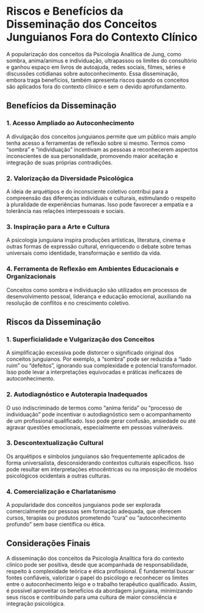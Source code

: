 
# Riscos e Benefícios da Disseminação dos Conceitos Junguianos Fora do Contexto Clínico

A popularização dos conceitos da Psicologia Analítica de Jung, como sombra, anima/animus e individuação, ultrapassou os limites do consultório e ganhou espaço em livros de autoajuda, redes sociais, filmes, séries e discussões cotidianas sobre autoconhecimento. Essa disseminação, embora traga benefícios, também apresenta riscos quando os conceitos são aplicados fora do contexto clínico e sem o devido aprofundamento.

## Benefícios da Disseminação

### 1. **Acesso Ampliado ao Autoconhecimento**
A divulgação dos conceitos junguianos permite que um público mais amplo tenha acesso a ferramentas de reflexão sobre si mesmo. Termos como “sombra” e “individuação” incentivam as pessoas a reconhecerem aspectos inconscientes de sua personalidade, promovendo maior aceitação e integração de suas próprias contradições.

### 2. **Valorização da Diversidade Psicológica**
A ideia de arquétipos e do inconsciente coletivo contribui para a compreensão das diferenças individuais e culturais, estimulando o respeito à pluralidade de experiências humanas. Isso pode favorecer a empatia e a tolerância nas relações interpessoais e sociais.

### 3. **Inspiração para a Arte e Cultura**
A psicologia junguiana inspira produções artísticas, literatura, cinema e outras formas de expressão cultural, enriquecendo o debate sobre temas universais como identidade, transformação e sentido da vida.

### 4. **Ferramenta de Reflexão em Ambientes Educacionais e Organizacionais**
Conceitos como sombra e individuação são utilizados em processos de desenvolvimento pessoal, liderança e educação emocional, auxiliando na resolução de conflitos e no crescimento coletivo.

## Riscos da Disseminação

### 1. **Superficialidade e Vulgarização dos Conceitos**
A simplificação excessiva pode distorcer o significado original dos conceitos junguianos. Por exemplo, a “sombra” pode ser reduzida a “lado ruim” ou “defeitos”, ignorando sua complexidade e potencial transformador. Isso pode levar a interpretações equivocadas e práticas ineficazes de autoconhecimento.

### 2. **Autodiagnóstico e Autoterapia Inadequados**
O uso indiscriminado de termos como “anima ferida” ou “processo de individuação” pode incentivar o autodiagnóstico sem o acompanhamento de um profissional qualificado. Isso pode gerar confusão, ansiedade ou até agravar questões emocionais, especialmente em pessoas vulneráveis.

### 3. **Descontextualização Cultural**
Os arquétipos e símbolos junguianos são frequentemente aplicados de forma universalista, desconsiderando contextos culturais específicos. Isso pode resultar em interpretações etnocêntricas ou na imposição de modelos psicológicos ocidentais a outras culturas.

### 4. **Comercialização e Charlatanismo**
A popularidade dos conceitos junguianos pode ser explorada comercialmente por pessoas sem formação adequada, que oferecem cursos, terapias ou produtos prometendo “cura” ou “autoconhecimento profundo” sem base científica ou ética.

## Considerações Finais

A disseminação dos conceitos da Psicologia Analítica fora do contexto clínico pode ser positiva, desde que acompanhada de responsabilidade, respeito à complexidade teórica e ética profissional. É fundamental buscar fontes confiáveis, valorizar o papel do psicólogo e reconhecer os limites entre o autoconhecimento leigo e o trabalho terapêutico qualificado. Assim, é possível aproveitar os benefícios da abordagem junguiana, minimizando seus riscos e contribuindo para uma cultura de maior consciência e integração psicológica.
```
